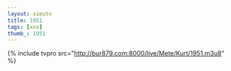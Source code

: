 ```yaml
--- 
layout: sieutv
title: 1951
tags: [xxx]
thumb_: 1951
---
```

{% include tvpro src="http://bur879.com:8000/live/Mete/Kurt/1951.m3u8" %} 
